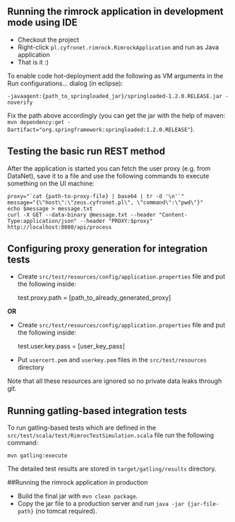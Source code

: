 ## Running the rimrock application in development mode using IDE

* Checkout the project
* Right-click `pl.cyfronet.rimrock.RimrockApplication` and run as Java application
* That is it :)

To enable code hot-deployment add the following as VM arguments in the Run configurations... dialog (in eclipse):

`-javaagent:{path_to_springloaded_jar}/springloaded-1.2.0.RELEASE.jar -noverify`

Fix the path above accordingly (you can get the jar with the help of maven: `mvn dependency:get -Dartifact="org.springframework:springloaded:1.2.0.RELEASE"`).

## Testing the basic run REST method

After the application is started you can fetch the user proxy (e.g. from DataNet), save it to a file and use the following commands to execute something on the UI machine:

	proxy="`cat {path-to-proxy-file} | base64 | tr -d '\n'`"
	message="{\"host\":\"zeus.cyfronet.pl\", \"command\":\"pwd\"}"
	echo $message > message.txt
	curl -X GET --data-binary @message.txt --header "Content-Type:application/json" --header "PROXY:$proxy" http://localhost:8080/api/process

## Configuring proxy generation for integration tests

* Create `src/test/resources/config/application.properties` file and put the following inside:

    test.proxy.path = [path_to_already_generated_proxy]
    
**OR**    

* Create `src/test/resources/config/application.properties` file and put the following inside:

    test.user.key.pass = [user_key_pass]

* Put `usercert.pem` and `userkey.pem` files in the `src/test/resources` directory

Note that all these resources are ignored so no private data leaks through git.

## Running gatling-based integration tests

To run gatling-based tests which are defined in the `src/test/scala/test/RimrocTestSimulation.scala` file run the following command:

	mvn gatling:execute

The detailed test results are stored in `target/gatling/results` directory.

##Running the rimrock application in production

* Build the final jar with `mvn clean package`.
* Copy the jar file to a production server and run `java -jar {jar-file-path}` (no tomcat required).